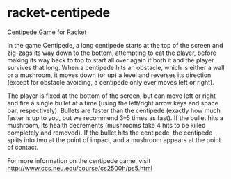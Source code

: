 # racket-centipede
Centipede Game for Racket

In the game Centipede, a long centipede starts at the top of the screen and zig-zags its way down to the bottom, attempting to eat the player, before making its way back to top to start all over again if both it and the player survives that long. When a centipede hits an obstacle, which is either a wall or a mushroom, it moves down (or up) a level and reverses its direction (except for obstacle avoiding, a centipede only ever moves left or right).

The player is fixed at the bottom of the screen, but can move left or right and fire a single bullet at a time (using the left/right arrow keys and space bar, respectively). Bullets are faster than the centipede (exactly how much faster is up to you, but we recommend 3–5 times as fast). If the bullet hits a mushroom, its health decrements (mushrooms take 4 hits to be killed completely and removed). If the bullet hits the centipede, the centipede splits into two at the point of impact, and a mushroom appears at the point of contact.

For more information on the centipede game, visit http://www.ccs.neu.edu/course/cs2500h/ps5.html

